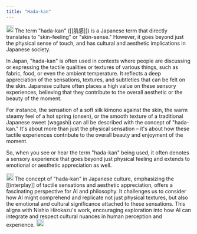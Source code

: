 ```yaml
---
title: "Hada-kan"
---
```


<img src='https://scrapbox.io/api/pages/nishio/gpt/icon' alt='gpt.icon' height="19.5"/>
The term "hada-kan" ([[肌感]]) is a Japanese term that directly translates to "skin-feeling" or "skin-sense." However, it goes beyond just the physical sense of touch, and has cultural and aesthetic implications in Japanese society.

In Japan, "hada-kan" is often used in contexts where people are discussing or expressing the tactile qualities or textures of various things, such as fabric, food, or even the ambient temperature. It reflects a deep appreciation of the sensations, textures, and subtleties that can be felt on the skin. Japanese culture often places a high value on these sensory experiences, believing that they contribute to the overall aesthetic or the beauty of the moment.

For instance, the sensation of a soft silk kimono against the skin, the warm steamy feel of a hot spring (onsen), or the smooth texture of a traditional Japanese sweet (wagashi) can all be described with the concept of "hada-kan." It's about more than just the physical sensation – it's about how these tactile experiences contribute to the overall beauty and enjoyment of the moment.

So, when you see or hear the term "hada-kan" being used, it often denotes a sensory experience that goes beyond just physical feeling and extends to emotional or aesthetic appreciation as well.

<img src='https://scrapbox.io/api/pages/nishio/kai/icon' alt='kai.icon' height="19.5"/>
The concept of "hada-kan" in Japanese culture, emphasizing the [[interplay]] of tactile sensations and aesthetic appreciation, offers a fascinating perspective for AI and philosophy. It challenges us to consider how AI might comprehend and replicate not just physical textures, but also the emotional and cultural significance attached to these sensations. This aligns with Nishio Hirokazu's work, encouraging exploration into how AI can integrate and respect cultural nuances in human perception and experience.

<img src='https://scrapbox.io/api/pages/nishio/en/icon' alt='en.icon' height="19.5"/>
